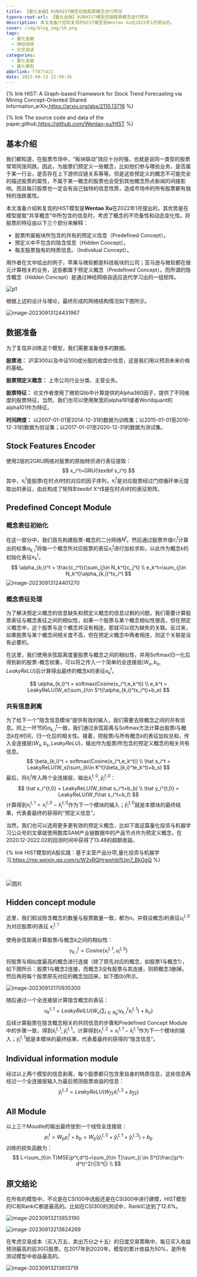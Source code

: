```yaml
---
title: 【量化金融】利用HIST模型挖掘股票概念进行预测
typora-root-url: 【量化金融】利用HIST模型挖掘股票概念进行预测
description: 本文准备介绍和复现的HIST模型是Wentao Xu在2022年1月提出的。
cover: /img/blog_img/10.png
tags:
  - 量化金融
  - 神经网络
  - 论文阅读
categories:
  - 量化金融
  - 量化模型
abbrlink: f7877421
date: 2023-09-13 22:50:36
---
```




{% link HIST: A Graph-based Framework for Stock Trend Forecasting via Mining Concept-Oriented Shared Information,arXiv,https://arxiv.org/abs/2110.13716  %}

{% link The source code and data of the paper,github,https://github.com/Wentao-xu/HIST %}



## 基本介绍

我们都知道，在股票市场中，“板块联动”效应十分的强，也就是说同一类型的股票常常同涨同跌。因此，为股票们预定义一些概念，比如他们参与哪些业务，是否属于某一行业，是否存在上下游供应链关系等等。但是这些预定义的概念不可能完全的描述股票的属性，不属于某一概念的股票也会受到其他概念热点新闻的间接影响。而且每只股票也一定会有自己独特的信息性质，造成市场中的所有股票都有独特的涨跌属性。

本文准备介绍和复现的HIST模型是**Wentao Xu**在2022年1月提出的，其优势是在模型提取“共享概念”中所包含的信息时，考虑了概念的不完备性和动态变化性。将股票的特征由以下三个部分来解释：

- 股票所属板块所包含的共有的预定义信息（Predefined Concept）。
- 预定义中不包含的隐含信息（Hidden Concept）。
- 每支股票独有的特质信息。（Individual Concept）。

用作者在文中给出的例子，苹果与微软都是科技板块的公司；亚马逊与微软都在做元计算相关的业务，这些都属于预定义概念（Predefined Concept）。而所谓的隐含概念（Hidden Concept）是通过神经网络自适应迭代学习出的一组矩阵。

![p1](/p1.png)

根据上述的设计与理论，最终形成的网络结构情况如下图所示。

![image-20230913124431967](/image-20230913124431967.png)



## 数据准备

为了复现并训练这个模型，我们需要准备很多的数据。

**股票池：**  沪深300以及中证100成分股的收盘价信息，这是我们用以预测未来价格的基础。

**股票预定义概念：** 上市公司行业分类、主营业务。

**股票特征：** 论文作者使用了微软Qlib中计算提供的Alpha360因子，提供了不同维度的股票特征，当然，我们也可以使用聚宽的alpha191或者Worldquant的alpha101作为特征。

**时间跨度：** 以2007-01-01至2014-12-31的数据为训练集；以2015-01-01至2016-12-31的数据为验证集；以2017-01-01至2020-12-31的数据为测试集。



## Stock Features Encoder

使用2层的2GRU网络对股票的原始特侦进行表征提取：
$$
x_i^t=GRU(\textbf s_i^t)
$$
其中，$s_i^t$是股票$i$在时点$t$时的对应的因子序列，$x_i^t$是对应股票经过门控循环单元提取出的表征，由此构成了矩阵$\textbf X^t$是在时点$t$时的表征矩阵。



## Predefined Concept Module

### 概念表征初始化

在这一部分中，我们首先构建股票-概念的二分网络$N^t$。然后通过股票市值$c_i^t$计算出的权重$\alpha_{k,i}^t$将每一个概念所对应股票的表征$x_i^t$进行加权求和，以此作为概念$k$的初始化表征$e_k^t$。
$$
\alpha_{k,i}^t = \frac{c_i^t}{\sum_{j\in N_k^t}c_j^t} \\
e_k^t=\sum_{j\in N_k^t}\alpha_{k,i}^tx_i^t
$$
![image-20230913124401270](/image-20230913124401270.png)

### 概念表征处理

为了解决预定义概念的信息缺失和预定义概念的信息过剩的问题，我们需要计算股票表征与概念表征之间的相似性，如果一个股票与某个概念相似性很高，但在预定义概念中，这个股票与这个概念并没有相连，那就可以视为缺失的关联。反过来，如果股票与某个概念间相关度不高，但在预定义概念中两者相连，则这个关联是没有必要的。

在这里，我们使用余弦距离度量股票与概念之间的相似性，并用Softmax归一化后得到新的股票-概念权重，可以将之传入一个简单的全连接层$(W_e, b_e, LeakyReLU)$后计算得出最终的概念$k$的表征$e_k^t$。

$$
\alpha_{k,i}^t = softmax(Cosine(x_i^t,e_k^t)) \\
e_k^t = LeakyReLU(W_e(\sum_{i\in S^t}\alpha_{k,i}^tx_i^t)+b_e)
$$

### 共有信息剥离

为了给下一个“隐含信息模块”提供有效的输入，我们需要去除概念之间的共有信息。同上一环节的$\alpha_{k,i}^t$一致，我们通过余弦距离与Softmax方法计算出股票$i$与概念$k$在$t$时间，归一化后的相关性。接着，把股票$i$与所有概念$k$的表征加权总和，传入全连接层$(W_s, b_s, LeakyReLU)$，输出作为股票$i$所包含的预定义概念的相关共有信息。
$$
\beta_{k,i}^t = softmax(Cosine(x_i^t,e_k^t)) \\
\hat s_i^t = LeakyReLU(W_s(\sum_{k\in K^t}\beta_{k,i}^te_k^t)+b_s)
$$
最后，将$\hat s_i^t$传入两个全连接层，输出$\hat x_i^{t,0},\hat y_i^{t,0}$：
$$
\hat x_i^{t,0} = LeakyReLU(W_b\hat s_i^t+b_b) \\
\hat y_i^{t,0} = LeakyReLU(W_f\hat s_i^t+b_f)
$$
计算得到$x_i^{t,1}=x_i^{t,0}-\hat x_i^{t,0}$作为下一个模块的输入；$\hat y_i^{t,0}$就是本模块的最终结果，代表着最终的获得的“预定义信息”。

当然，我们也可以选用更多更有效的预定义概念，比如下面这篇量化投资与机器学习公众号的文章就使用数库SAM产业链数据中的产品节点作为预定义概念，在2020.12-2022.02的回测时间中获得了13.48的超额收益。

{% link HIST模型的A股实践：基于主营产品分项,量化投资与机器学习,https://mp.weixin.qq.com/s/W2xRQHrwphbl1Um7_BkGgQ %}

<br>

![图片](/640.png)



## Hidden concept module

这里，我们假设隐含概念的数量与股票数量一致，都为$n$。并假设概念$i$的表征$u_i^{t,0}$为对应股票$i$的表征 $x_i^{t,1}$

使用余弦距离计算股票$i$与概念$k$之间的相似性：
$$
\gamma_{k,i}^t=Cosine(x_i^{t,1}, u_i^{t,0})
$$
将股票与相似度最高的概念进行连接（除了原先对应的概念，如股票1与概念1），如下图所示：股票1与概念2连接，而概念3没有股票与其连接，则把概念3删掉。然后再把每个股票原先对应的概念加回来，如下图(b)所示。

![image-20230913170935300](/image-20230913170935300.png)

随后通过一个全连接层计算隐含概念的表征：
$$
u_k^{t,1}=LeakyRelLU(W_u(\sum_{i \in N_k^t}\gamma_{k,i}^tx_i^{t,1})+b_u)
$$
后续计算股票在隐含概念相关的共同信息的步骤和Predefined Concept Module中的步骤一致，得到$\hat x_i^{t,1},\hat y_i^{t,1}$。计算得到$x_i^{t,2}=x_i^{t,1}-\hat x_i^{t,1}$作为下一个模块的输入；$\hat y_i^{t,1}$就是本模块的最终结果，代表着最终的获得的“隐含信息”。



## Individual information module

经过以上两个模型的信息剥离，每个股票都只包含里自身的特质信息，这些信息再经过一个全连接层输入为最后预测股票收益的信息：
$$
\hat y_i^{t,2} = LeakyReLU(W_{f2}\hat x_i^{t,2}+b_{f2})
$$


## All Module

以上三个Moudle的输出最终放到一个线性全连接层：
$$
p_i^t=W_py_i^t+b_p=W_p(\hat y_i^{t,0}+\hat y_i^{t,1}+\hat y_i^{t,2})+b_p
$$
训练的损失函数为：
$$
L=\sum_{t\in T}MSE(p^t,d^t)=\sum_{t\in T}\sum_{i \in S^t}\frac{(p^t-d^t)^2}{|S^t|} \\
$$

## 原文结论

在所有的模型中，不论是在CSI100中选股还是在CSI300中进行建模，HIST模型的IC和RankIC都是最高的。比如在CSI300的测试中，RankIC达到了12.6%。

![image-20230913213853190](/image-20230913213853190.png)

![image-20230913213824269](/image-20230913213824269.png)

在考虑交易成本（买入万五，卖出万分之十五）的日度交易策略中，每日买入收益预测最高的前30只股票，在2017年到2020年，模型的累计收益为50%，是所有测试模型中收益最高的。

![image-20230913213813719](/image-20230913213813719.png)































